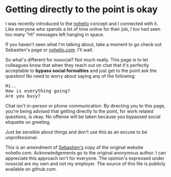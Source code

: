 # Getting directly to the point is okay
I was recently introduced to the [nohello](https://aka.ms/nohello) concept and I connected with it. Like everyone who spends a lot of time online for their job, I too had seen too many "Hi" messages left hanging in space.

If you haven't seen what I'm talking about, take a moment to go check out Sebastien's page or [nohello.com](http://www.nohello.com/). I'll wait.

So what's different for nosocial? Not much really. This page is to let colleagues know that when they reach out on chat that it's perfectly acceptable to **bypass social formalties** and just get to the point ask the question! No need to worry about saying any of the following:
<pre>
Hi..
How is everything going?
Are you busy?
</pre>
Chat isn't in-person or phone communication. By directing you to this page, you're being advised that getting directly to the point, for work related questions, is okay. No offense will be taken because you bypassed social etiquette on greeting.

Just be sensible about things and don't use this as an excuse to be unprofessional.

This is an amendment of [Sebastien's](https://github.com/sbmueller) copy of the original website nohello.com. Acknowledgements go to the original anonymous author. I can appreciate this approach isn't for everyone. The opinion's expressed under nosocial are my own and not my employer. The source of this file is publicly available on github.com.
